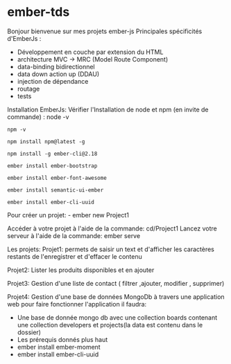 # ember-tds
Bonjour bienvenue sur mes projets ember-js
Principales spécificités d'EmberJs : 
  - Développement en couche par extension du HTML
  - architecture MVC → MRC (Model Route Component)
  - data-binding bidirectionnel
  - data down action up (DDAU)
  - injection de dépendance
  - routage
  - tests
 
Installation EmberJs:
  Vérifier l'Installation de node et npm (en invite de commande) :
    node -v
    
    npm -v
    
    npm install npm@latest -g
    
    npm install -g ember-cli@2.18
    
    ember install ember-bootstrap
    
    ember install ember-font-awesome
    
    ember install semantic-ui-ember
    
    ember install ember-cli-uuid
  Pour créer un projet:
    - ember new Project1
    
  Accéder à votre projet à l'aide de la commande: cd/Project1
  Lancez votre serveur à l'aide de la commande: ember serve
  
Les projets:
 Projet1: permets de saisir un text et d'afficher les caractères restants de l'enregistrer et d'effacer le contenu
  
 Projet2: Lister les produits disponibles et en ajouter
 
 Projet3: Gestion d'une liste de contact ( filtrer ,ajouter, modifier , supprimer)
  
 Projet4: Gestion d'une base de données MongoDb à travers une application web pour faire fonctionner l'application il faudra:
 - Une base de donnée mongo db avec une collection boards contenant une collection developers et projects(la data est contenu dans 
 le dossier)
 - Les prérequis donnés plus haut
 - ember install ember-moment
 - ember install ember-cli-uuid

   
    
